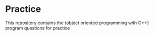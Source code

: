 # Practice
This repository contains the (object oriented programming with C++)  program questions for practice 

